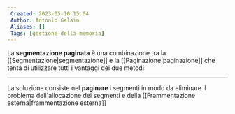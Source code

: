 ```yaml
---
 Created: 2023-05-10 15:04
 Author: Antonio Gelain
 Aliases: []
 Tags: [gestione-della-memoria]
---
```


La **segmentazione paginata** è una combinazione tra la [[Segmentazione|segmentazione]] e la [[Paginazione|paginazione]] che tenta di utilizzare tutti i vantaggi dei due metodi

---

La soluzione consiste nel **paginare** i segmenti in modo da eliminare il problema dell'allocazione dei segmenti e della [[Frammentazione esterna|frammentazione esterna]]